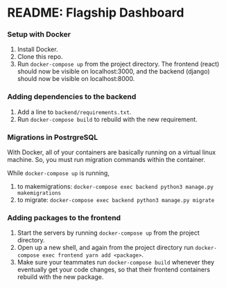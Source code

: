 # README: Flagship Dashboard

### Setup with Docker

1. Install Docker.
2. Clone this repo.
3. Run `docker-compose up` from the project directory. The frontend (react) should now be visible on localhost:3000, and the backend (django) should now be visible on localhost:8000.

### Adding dependencies to the backend

1. Add a line to `backend/requirements.txt`.
2. Run `docker-compose build` to rebuild with the new requirement.

### Migrations in PostrgreSQL

With Docker, all of your containers are basically running on a virtual linux machine. So, you must run migration commands within the container. 

While `docker-compose up` is running, 

1. to makemigrations: `docker-compose exec backend python3 manage.py makemigrations`
2. to migrate: `docker-compose exec backend python3 manage.py migrate`

### Adding packages to the frontend

1. Start the servers by running `docker-compose up` from the project directory.
2. Open up a new shell, and again from the project directory run `docker-compose exec frontend yarn add <package>`.
3. Make sure your teammates run `docker-compose build` whenever they eventually get your code changes, so that their frontend containers rebuild with the new package.

